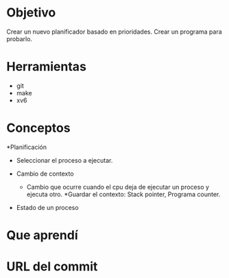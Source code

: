 # Objetivo
Crear un nuevo planificador basado en prioridades.
Crear un programa para probarlo.

# Herramientas
* git
* make 
* xv6

# Conceptos

*Planificación
  * Seleccionar el proceso a ejecutar.
  
* Cambio de contexto
  * Cambio que ocurre cuando el cpu deja de ejecutar un proceso y ejecuta otro.
  *Guardar el contexto: Stack pointer, Programa counter.
  
* Estado de un proceso


# Que aprendí

# URL del commit
